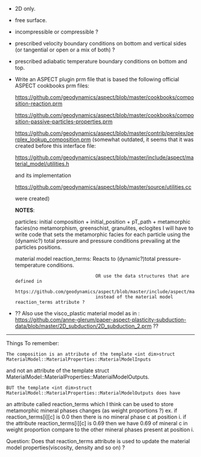 - 2D only.
- free surface.
- incompressible or compressible ?
- prescribed velocity boundary conditions on bottom and vertical sides (or tangential or open or a mix of both) ?
- prescribed adiabatic temperature boundary conditions on bottom and top.
  
- Write an ASPECT plugin prm file that is based the following official ASPECT cookbooks prm files: 

   https://github.com/geodynamics/aspect/blob/master/cookbooks/composition-reaction.prm

   https://github.com/geodynamics/aspect/blob/master/cookbooks/composition-passive-particles-properties.prm

   https://github.com/geodynamics/aspect/blob/master/contrib/perplex/perplex_lookup_composition.prm
   (somewhat outdated, it seems that it was created before this interface file:

    https://github.com/geodynamics/aspect/blob/master/include/aspect/material_model/utilities.h

    and its implementation

    https://github.com/geodynamics/aspect/blob/master/source/utilities.cc

    were created)

   __NOTES__: 

     particles: initial composition + initial_position + pT_path + 
                metamorphic facies(no metamorphism, greenschist, granulites, eclogites
                I will have to write code that sets the metamorphic facies for each particle
                using the (dynamic?) total pressure and pressure conditions prevailing at the
                particles positions.

     material model reaction_terms: Reacts to (dynamic?)total pressure-temperature conditions.

                                    OR use the data structures that are defined in
                                    https://github.com/geodynamics/aspect/blob/master/include/aspect/material_model/utilities.h
                                    instead of the material model reaction_terms attribute ?  
 
- ?? Also use the visco_plastic material model as in :
     https://github.com/anne-glerum/paper-aspect-plasticity-subduction-data/blob/master/2D_subduction/2D_subduction_2.prm ??
 

------------------------------------------------------------------
Things To remember:
 
    The composition is an attribute of the template <int dim>struct MaterialModel::MaterialProperties::MaterialModelInputs
and not an attribute of the template <int dim>struct MaterialModel::MaterialProperties::MaterialModelOutputs.

    BUT the template <int dim>struct MaterialModel::MaterialProperties::MaterialModelOutputs does have
an attribute called reaction_terms which I think can be used to store metamorphic mineral phases changes
(as weight proportions ?) ex. if reaction_terms[i][c] is 0.0 then there is no mineral phase c at position i.
if the attribute reaction_terms[i][c] is 0.69 then we have 0.69 of mineral c in weight proportion compare
to the other mineral phases present at position i.

Question: Does that reaction_terms attribute is used to update the material model properties(viscosity,
density and so on) ?

